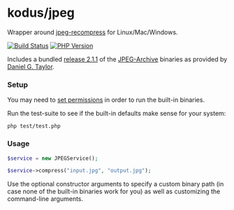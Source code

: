 kodus/jpeg
==========

Wrapper around [jpeg-recompress](https://github.com/danielgtaylor/jpeg-archive) for Linux/Mac/Windows.

[![Build Status](https://travis-ci.org/kodus/jpeg.svg?branch=master)](https://travis-ci.org/kodus/jpeg)
[![PHP Version](https://img.shields.io/badge/php-7.0%2B-blue.svg)](https://packagist.org/packages/kodus/jpeg)

Includes a bundled [release 2.1.1](https://github.com/danielgtaylor/jpeg-archive/releases/tag/2.1.1) of the
[JPEG-Archive](https://github.com/danielgtaylor/jpeg-archive) binaries as provided
by [Daniel G. Taylor](https://github.com/danielgtaylor).


### Setup

You may need to [set permissions](https://symfony.com/doc/current/setup/file_permissions.html)
in order to run the built-in binaries.

Run the test-suite to see if the built-in defaults make sense for your system:

    php test/test.php


### Usage

```php
$service = new JPEGService();

$service->compress("input.jpg", "output.jpg");
```

Use the optional constructor arguments to specify a custom binary path (in case none of the
built-in binaries work for you) as well as customizing the command-line arguments.
